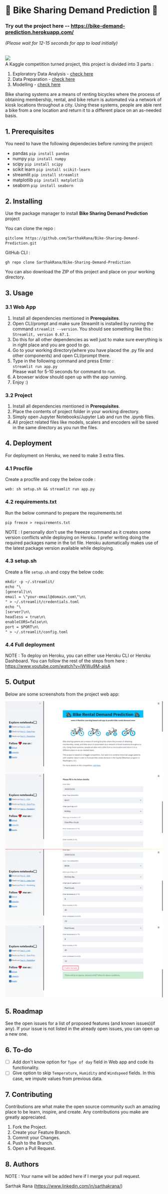 # 🚴 Bike Sharing Demand Prediction 🚴

### Try out the project here -- https://bike-demand-prediction.herokuapp.com/
*(Please wait for 12-15 seconds for app to load initially)*
<br><br>

![](https://knowledge.wharton.upenn.edu/wp-content/uploads/2017/09/092817_chinabikeshare.jpg)
<br>
A Kaggle competition turned project, this project is divided into 3 parts :

1. Exploratory Data Analysis - [check here](https://nbviewer.jupyter.org/github/SarthakRana/Bike-Sharing-Demand-Prediction/blob/master/bike_sharing_EDA_Part1.ipynb)<br>
2. Data Preparation - [check here](https://nbviewer.jupyter.org/github/SarthakRana/Bike-Sharing-Demand-Prediction/blob/master/bike_sharing_data_preparation_Part2.ipynb)<br>
3. Modelling - [check here](https://nbviewer.jupyter.org/github/SarthakRana/Bike-Sharing-Demand-Prediction/blob/master/bike_sharing_modelling_Part3.ipynb)<br>

Bike sharing systems are a means of renting bicycles where the process of obtaining membership, rental, and bike return is automated via a network of kiosk locations 
throughout a city. Using these systems, people are able rent a bike from a one location and return it to a different place on an as-needed basis.

## 1. Prerequisites

You need to have the following dependecies before running the project:

- pandas `pip install pandas`
- numpy `pip install numpy`
- scipy `pip install scipy`
- scikit learn `pip install scikit-learn`
- streamlit `pip install streamlit`
- matplotlib `pip install matplotlib`
- seaborn `pip install seaborn`

## 2. Installing

Use the package manager to install __Bike Sharing Demand Prediction__ project

You can clone the repo :
```
gitclone https://github.com/SarthakRana/Bike-Sharing-Demand-Prediction.git
```

GitHub CLI :
```
gh repo clone SarthakRana/Bike-Sharing-Demand-Prediction
```

You can also download the ZIP of this project and place on your working directory.

## 3. Usage

### 3.1 Web App

1. Install all dependencies mentioned in __Prerequisites__.
2. Open CLI/prompt and make sure Streamlit is installed by running the command `streamlit --version`. You should see something like this : `Streamlit, version 0.67.1`.
3. Do this for all other dependencies as well just to make sure everything is in right place and you are good to go.
4. Go to your working directory(where you have placed the .py file and other components) and open CLI/prompt there.
5. Type in the following command and press Enter :<br>
   `streamlit run app.py`<br>
   Please wait for 5-10 seconds for command to run.
6. A browser widow should open up with the app running.
7. Enjoy :)

### 3.2 Project

1. Install all dependencies mentioned in __Prerequisites__.
2. Place the contents of project folder in your working directory.
3. Simply open Jupyter Notebooks/Jupyter Lab and run the .ipynb files.
4. All project related files like models, scalers and encoders will be saved in the same directory as you run the files.

## 4. Deployment

For deployment on Heroku, we need to make 3 extra files.

### 4.1 Procfile

Create a procfile and copy the below code :
```
web: sh setup.sh && streamlit run app.py
```
### 4.2 requirements.txt

Run the below command to prepare the requirements.txt

```
pip freeze > requirements.txt
```

NOTE : I personally don't use the freeeze command as it creates some version conflicts while deploying on Heroku. I prefer writing doing the required packages name in the txt file. Heroku automatically makes use of the latest package version available while deploying.

### 4.3 setup.sh

Create a file `setup.sh` and copy the below code:

```
mkdir -p ~/.streamlit/
echo "\
[general]\n\
email = \"your-email@domain.com\"\n\
" > ~/.streamlit/credentials.toml
echo "\
[server]\n\
headless = true\n\
enableCORS=false\n\
port = $PORT\n\
" > ~/.streamlit/config.toml
```

### 4.4 Full deployment

NOTE : To deploy on Heroku, you can either use Heroku CLI or Heroku Dashboard.
You can follow the rest of the steps from here : https://www.youtube.com/watch?v=IWWu9M-aisA

## 5. Output 

Below are some screenshots from the project web app:

![](https://github.com/SarthakRana/Bike-Sharing-Demand-Prediction/blob/master/Screenshots/Screenshot%20(56).png)
![](https://github.com/SarthakRana/Bike-Sharing-Demand-Prediction/blob/master/Screenshots/Screenshot%20(57).png)
![](https://github.com/SarthakRana/Bike-Sharing-Demand-Prediction/blob/master/Screenshots/Screenshot%20(58).png)
![](https://github.com/SarthakRana/Bike-Sharing-Demand-Prediction/blob/master/Screenshots/Screenshot%20(59).png)

## 5. Roadmap

See the open issues for a list of proposed features (and known issues)(if any).
If your issue is not listed in the already open issues, you can open up a new one.

## 6. To-do

- [ ] Add don't know option for `Type of day` field in Web app and code its functionality.
- [ ] Give option to skip `Temperature`, `Humidity` and `Windspeed` fields. In this case, we impute values from previous data.

## 7. Contributing

Contributions are what make the open source community such an amazing place to be learn, inspire, and create. Any contributions you make are greatly appreciated.

  1. Fork the Project.
  2. Create your Feature Branch.
  3. Commit your Changes.
  4. Push to the Branch.
  5. Open a Pull Request.

## 8. Authors

NOTE : Your name will be added here if I merge your pull request.

Sarthak Rana (https://www.linkedin.com/in/sarthakrana/)
